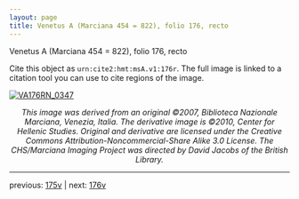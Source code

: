 ```yaml
---
layout: page
title: Venetus A (Marciana 454 = 822), folio 176, recto
---
```


Venetus A (Marciana 454 = 822), folio 176, recto

Cite this object as `urn:cite2:hmt:msA.v1:176r`.  The full image is linked to a citation tool you can use to cite regions of the image.

[![VA176RN_0347](http://www.homermultitext.org/iipsrv?IIIF=/project/homer/pyramidal/deepzoom/hmt/vaimg/2017a/VA176RN_0347.tif/full/800,/0/default.jpg)](http://www.homermultitext.org/ict2/?urn=urn:cite2:hmt:vaimg.2017a:VA176RN_0347) 

<p style="text-align: center; font-style: italic;">This image was derived from an original ©2007, Biblioteca Nazionale Marciana, Venezia, Italia. The derivative image is ©2010, Center for Hellenic Studies. Original and derivative are licensed under the Creative Commons Attribution-Noncommercial-Share Alike 3.0 License. The CHS/Marciana Imaging Project was directed by David Jacobs of the British Library.</p>

---

previous: [175v](../175v/) | next: [176v](../176v/)